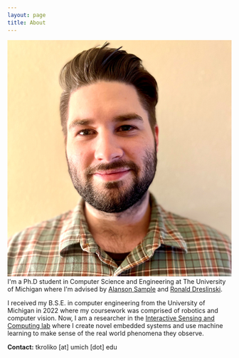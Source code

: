 ```yaml
---
layout: page
title: About
---
```


<!-- <p class="message">
  Hey there! This page is included as an example. Feel free to customize it for your own use upon downloading. Carry on!
</p> -->
<img src="/assets/img/head_shot_about.jpg"      
    class="center" />
I'm a Ph.D student in Computer Science and Engineering at The University of Michigan where I'm advised by [Alanson Sample](https://alansonsample.com/) and [Ronald Dreslinski](https://web.eecs.umich.edu/~rdreslin/).

I received my B.S.E. in computer engineering from the University of Michigan
in 2022 where my coursework was comprised of robotics and computer vision. Now, I am a researcher in the [Interactive Sensing and Computing lab](https://theisclab.com/) where I create novel embedded systems and use machine learning to make sense of the real world phenomena they observe.

**Contact:** tkroliko \[at\] umich \[dot\] edu
